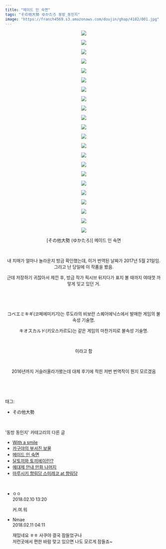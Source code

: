 ```yaml
---
title: "메이드 인 숙면"
tags: "その他大勢 ゆかたろ 동방_동인지"
image: "https://franch4569.s3.amazonaws.com/doujin/ghap/4182/001.jpg"
---
```

<div class="article">
<p style="text-align: center; clear: none; float: none;"><img src="{{ site.imgserver2 }}/ghap/4182/001.jpg"/></p>
<p style="text-align: center; clear: none; float: none;"><img src="{{ site.imgserver2 }}/ghap/4182/002.jpg"/></p>
<p style="text-align: center; clear: none; float: none;"><img src="{{ site.imgserver2 }}/ghap/4182/003.jpg"/></p>
<p style="text-align: center; clear: none; float: none;"><img src="{{ site.imgserver2 }}/ghap/4182/004.jpg"/></p>
<p style="text-align: center; clear: none; float: none;"><img src="{{ site.imgserver2 }}/ghap/4182/005.jpg"/></p>
<p style="text-align: center; clear: none; float: none;"><img src="{{ site.imgserver2 }}/ghap/4182/006.jpg"/></p>
<p style="text-align: center; clear: none; float: none;"><img src="{{ site.imgserver2 }}/ghap/4182/007.jpg"/></p>
<p style="text-align: center; clear: none; float: none;"><img src="{{ site.imgserver2 }}/ghap/4182/008.jpg"/></p>
<p style="text-align: center; clear: none; float: none;"><img src="{{ site.imgserver2 }}/ghap/4182/009.jpg"/></p>
<p style="text-align: center; clear: none; float: none;"><img src="{{ site.imgserver2 }}/ghap/4182/010.jpg"/></p>
<p style="text-align: center; clear: none; float: none;"><img src="{{ site.imgserver2 }}/ghap/4182/011.jpg"/></p>
<p style="text-align: center; clear: none; float: none;"><img src="{{ site.imgserver2 }}/ghap/4182/012.jpg"/></p>
<p style="text-align: center; clear: none; float: none;"><img src="{{ site.imgserver2 }}/ghap/4182/013.jpg"/></p>
<p style="text-align: center; clear: none; float: none;"><img src="{{ site.imgserver2 }}/ghap/4182/014.jpg"/></p>
<p style="text-align: center; clear: none; float: none;"><img src="{{ site.imgserver2 }}/ghap/4182/015.jpg"/></p>
<p style="text-align: center; clear: none; float: none;"><img src="{{ site.imgserver2 }}/ghap/4182/016.jpg"/></p>
<p style="text-align: center; clear: none; float: none;"><img src="{{ site.imgserver2 }}/ghap/4182/017.jpg"/></p>
<p style="text-align: center; clear: none; float: none;"><img src="{{ site.imgserver2 }}/ghap/4182/018.jpg"/></p>
<p style="text-align: center; clear: none; float: none;"><img src="{{ site.imgserver2 }}/ghap/4182/019.jpg"/></p>
<p style="text-align: center; clear: none; float: none;"><img src="{{ site.imgserver2 }}/ghap/4182/020.jpg"/></p>
<p style="text-align: center; clear: none; float: none;"><img src="{{ site.imgserver2 }}/ghap/4182/021.jpg"/></p>
<p style="text-align: center; clear: none; float: none;"><img src="{{ site.imgserver2 }}/ghap/4182/022.jpg"/></p>
<p style="text-align: center; clear: none; float: none;">[その他大勢 (ゆかたろ)] 메이드 인 숙면</p>
<p style="text-align: center; clear: none; float: none;"><br/></p>
<p style="text-align: center; clear: none; float: none;">내 치매가 얼마나 놀라운지 방금 확인했는데, 이거 번역된 날짜가 2017년 5월 21일임. 그리고 난 당일에 이 작품을 봤음.</p>
<p style="text-align: center; clear: none; float: none;">근데 저장하기 귀찮아서 제낀 후, 방금 작가 픽시브 뒤지다가 표지 볼 때까지 여태껏 까맣게 잊고 있던 거.</p>
<p style="text-align: center; clear: none; float: none;"><br/></p>
<p style="text-align: center; clear: none; float: none;"><br/></p>
<p style="text-align: center; clear: none; float: none;">コペエミキギ(코페에미키기)는 루도라의 비보란 스퀘어에닉스에서 발매한 게임의 불속성 기술명.</p>
<p style="text-align: center; clear: none; float: none;">キオスカルド(키오스카르도)는 같은 게임의 마찬가지로 불속성 기술명.</p>
<p style="text-align: center; clear: none; float: none;"><br/></p>
<p style="text-align: center; clear: none; float: none;">이라고 함</p>
<p style="text-align: center; clear: none; float: none;"><br/></p>
<p style="text-align: center; clear: none; float: none;">2016년까지 거슬러올라가봤는데 대체 후기에 적힌 저번 번역작이 뭔지 모르겠음</p>
<p><br/></p>
</div><br/>
<div class="tagTrail">
<p>태그: </p>
<ul>
<li>その他大勢</li>
</ul>
</div><br/>
<div class="another">
<p>'동방 동인지' 카테고리의 다른 글</p>
<ul>
<li><a href="/ghap_4188">With a smile</a></li>
<li><a href="/ghap_4187">카구야의 부서진 보물</a></li>
<li><a href="/ghap_4182">메이드 인 숙면</a></li>
<li><a href="/ghap_4181">달토끼와 토끼에이린!?</a></li>
<li><a href="/ghap_4177">예대제 안내 만화 나머지</a></li>
<li><a href="/ghap_4175">마루시키 향림당 스미레코 at 향림당</a></li>
</ul>
</div><br/>
<div class="cb_module cb_fluid">
<div class="cb_wrt cb_profile">
<div class="comment">
<ul>
<li class="cb_thumb_off" id="comment15196706">
<div class="cb_comment_area">
<div class="cb_info_area">
<div class="cb_section">
<span class="cb_nick_name">ㅇㅇ</span>
</div>
<div class="cb_section">
<span class="cb_date">2018.02.10 13:20 </span>
</div>
</div>
<div class="cb_dsc_comment">
<p class="cb_dsc">
											커.여.워
										</p>
</div>
</div></li>
<li class="cb_thumb_off" id="comment15197149">
<div class="cb_comment_area">
<div class="cb_info_area">
<div class="cb_section">
<span class="cb_nick_name">Nmae</span>
</div>
<div class="cb_section">
<span class="cb_date">2018.02.11 04:11 </span>
</div>
</div>
<div class="cb_dsc_comment">
<p class="cb_dsc">
											재밌네요 ㅎㅎ 사쿠야 결국 잠들었구나<br/>
저런곳에서 편한 바람 맞고 있으면 나도 모르게 잠들죠~
										</p>
</div>
</div></li>
</ul>
</div>
</div><!-- commentList close -->
</div><br/>
